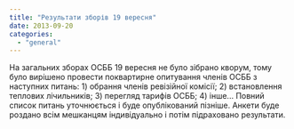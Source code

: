 ```yaml
---
title: "Результати зборів 19 вересня"
date: 2013-09-20
categories: 
  - "general"
---
```


На загальних зборах ОСББ 19 вересня не було зібрано кворум, тому було вирішено провести поквартирне опитування членів ОСББ з наступних питань: 1) обрання членів ревізійної комісії; 2) встановлення теплових лічильників; 3) перегляд тарифів ОСББ; 4) інше... Повний список питань уточнюється і буде опублікований пізніше. Анкети буде роздано всім мешканцям індивідуально і потім підраховано результати.
